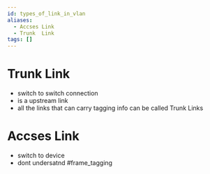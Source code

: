 ```yaml
---
id: types_of_link_in_vlan
aliases:
  - Accses Link
  - Trunk  Link
tags: []
---
```


# Trunk  Link
  - switch to switch connection
  - is a upstream link
  - all the links that can carry tagging info can be called Trunk Links

# Accses Link
  - switch to device
  - dont undersatnd #frame_tagging
